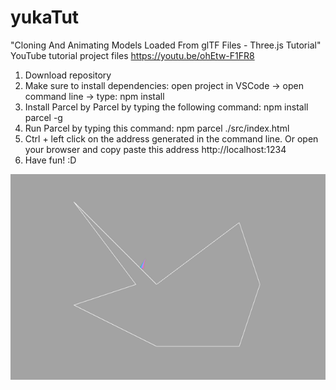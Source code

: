 # yukaTut

"Cloning And Animating Models Loaded From glTF Files - Three.js Tutorial" YouTube tutorial project files https://youtu.be/ohEtw-F1FR8

1. Download repository
2. Make sure to install dependencies: open project in VSCode -> open command line -> type: npm install
3. Install Parcel by Parcel by typing the following command: npm install parcel -g
4. Run Parcel by typing this command: npm parcel ./src/index.html
5. Ctrl + left click on the address generated in the command line. Or open your browser and copy paste this address http://localhost:1234
6. Have fun! :D

![alt text](https://github.com/catafest-work/yuka-threejs/blob/master/001.png)